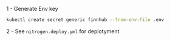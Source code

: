 1 - Generate Env key

```bash
kubectl create secret generic finnhub --from-env-file .env
```

2 - See `nitrogen.deploy.yml` for deplotyment

